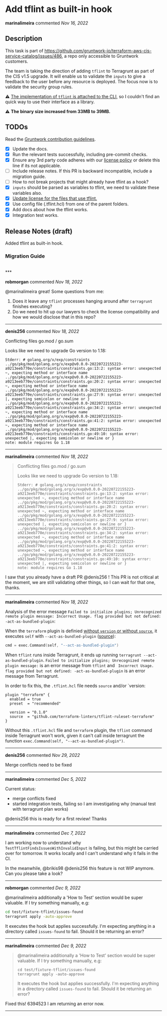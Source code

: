 # Add tflint as built-in hook

**marinalimeira** commented *Nov 16, 2022*

<!-- Prepend '[WIP]' to the title if this PR is still a work-in-progress. Remove it when it is ready for review! -->

## Description

This task is part of https://github.com/gruntwork-io/terraform-aws-cis-service-catalog/issues/486, a repo only accessible to Gruntwork customers.

The team is taking the direction of adding `tflint` to Terragrunt as part of the CIS v1.5 upgrade. It will enable us to validate the `inputs` to give a feedback to the user before any resource is deployed. The focus now is to validate the security group rules.


⚠️ [The implementation of `tflint` is attached to the CLI](https://github.com/terraform-linters/tflint/blob/eefb06ad833b72eaca8c68b57a0557cac431d187/cmd/inspect.go#LL16), so I couldn't find an quick way to use their interface as a library. 

⚠️ **The binary size increased from 33MB to 39MB.**

<!-- Description of the changes introduced by this PR. -->

## TODOs

Read the [Gruntwork contribution guidelines](https://gruntwork.notion.site/Gruntwork-Coding-Methodology-02fdcd6e4b004e818553684760bf691e).

- [x] Update the docs.
- [x] Run the relevant tests successfully, including pre-commit checks.
- [x] Ensure any 3rd party code adheres with our [license policy](https://www.notion.so/gruntwork/Gruntwork-licenses-and-open-source-usage-policy-f7dece1f780341c7b69c1763f22b1378) or delete this line if its not applicable.
- [ ] Include release notes. If this PR is backward incompatible, include a migration guide.
- [ ] How to not break projects that might already have tflint as a hook?
- [x] `inputs` should be parsed as variables to tflint, we need to validate these variables also.
- [x] [Update license for the files that use tflint.](https://www.mozilla.org/en-US/MPL/headers/)
- [x] Use config file (.tflint.hcl) from one of the parent folders.
- [x] Add docs about how the tflint works.
- [x] Integration test works.

## Release Notes (draft)

<!-- One-line description of the PR that can be included in the final release notes. -->
Added tflint as built-in hook.

### Migration Guide

<!-- Important: If you made any backward incompatible changes, then you must write a migration guide! -->


<br />
***


**robmorgan** commented *Nov 18, 2022*

@marinalimeira great! Some questions from me:

1. Does it leave any `tflint` processes hanging around after `terragrunt` finishes executing?
2. Do we need to hit up our lawyers to check the license compatibility and how we would disclose that in this repo?
***

**denis256** commented *Nov 18, 2022*

Conflicting files go.mod / go.sum

Looks like we need to upgrade Go version to 1.18:
```
Stderr: # golang.org/x/exp/constraints
../go/pkg/mod/golang.org/x/exp@v0.0.0-20220722155223-a9213eeb770e/constraints/constraints.go:13:2: syntax error: unexpected ~, expecting method or interface name
../go/pkg/mod/golang.org/x/exp@v0.0.0-20220722155223-a9213eeb770e/constraints/constraints.go:20:2: syntax error: unexpected ~, expecting method or interface name
../go/pkg/mod/golang.org/x/exp@v0.0.0-20220722155223-a9213eeb770e/constraints/constraints.go:27:9: syntax error: unexpected |, expecting semicolon or newline or }
../go/pkg/mod/golang.org/x/exp@v0.0.0-20220722155223-a9213eeb770e/constraints/constraints.go:34:2: syntax error: unexpected ~, expecting method or interface name
../go/pkg/mod/golang.org/x/exp@v0.0.0-20220722155223-a9213eeb770e/constraints/constraints.go:41:2: syntax error: unexpected ~, expecting method or interface name
../go/pkg/mod/golang.org/x/exp@v0.0.0-20220722155223-a9213eeb770e/constraints/constraints.go:49:10: syntax error: unexpected |, expecting semicolon or newline or }
note: module requires Go 1.18
```


***

**marinalimeira** commented *Nov 18, 2022*

> Conflicting files go.mod / go.sum
> 
> Looks like we need to upgrade Go version to 1.18:
> 
> ```
> Stderr: # golang.org/x/exp/constraints
> ../go/pkg/mod/golang.org/x/exp@v0.0.0-20220722155223-a9213eeb770e/constraints/constraints.go:13:2: syntax error: unexpected ~, expecting method or interface name
> ../go/pkg/mod/golang.org/x/exp@v0.0.0-20220722155223-a9213eeb770e/constraints/constraints.go:20:2: syntax error: unexpected ~, expecting method or interface name
> ../go/pkg/mod/golang.org/x/exp@v0.0.0-20220722155223-a9213eeb770e/constraints/constraints.go:27:9: syntax error: unexpected |, expecting semicolon or newline or }
> ../go/pkg/mod/golang.org/x/exp@v0.0.0-20220722155223-a9213eeb770e/constraints/constraints.go:34:2: syntax error: unexpected ~, expecting method or interface name
> ../go/pkg/mod/golang.org/x/exp@v0.0.0-20220722155223-a9213eeb770e/constraints/constraints.go:41:2: syntax error: unexpected ~, expecting method or interface name
> ../go/pkg/mod/golang.org/x/exp@v0.0.0-20220722155223-a9213eeb770e/constraints/constraints.go:49:10: syntax error: unexpected |, expecting semicolon or newline or }
> note: module requires Go 1.18
> ```

I saw that you already have a draft PR @denis256 ! This PR is not critical at the moment, we are still validating other things, so I can wait for that one, thanks.
***

**marinalimeira** commented *Nov 18, 2022*

Analysis of the error message `Failed to initialize plugins; Unrecognized remote plugin message: Incorrect Usage. flag provided but not defined: -act-as-bundled-plugin`:

When the `terraform` plugin is definied [without `version` or without `source`](https://github.com/terraform-linters/tflint/blob/78315a6fbf3626140affb3fb237164dae40204d6/plugin/install.go#L37), it executes `self` with `--act-as-bundled-plugin` ([source](https://github.com/terraform-linters/tflint/blob/eefb06ad833b72eaca8c68b57a0557cac431d187/plugin/discovery.go#LL38C56-L38C56)):
```go
cmd = exec.Command(self, "--act-as-bundled-plugin")
```

When `tflint` runs inside Terragrunt, it ends up running `terragrunt --act-as-bundled-plugin`. `Failed to initialize plugins; Unrecognized remote plugin message:` is an error message from `tflint` and ` Incorrect Usage. flag provided but not defined: -act-as-bundled-plugin` is an error message from Terragrunt.

In order to fix this, the `.tflint.hcl` file needs `source` and/or `version:
```
plugin "terraform" {
  enabled = true
  preset  = "recommended"

  version = "0.1.0"
  source  = "github.com/terraform-linters/tflint-ruleset-terraform"
}
```

Without this `.tflint.hcl` file and `terraform` plugin, the `tflint` command inside Terragrunt won't work, given it can't call inside terragrunt the function `exec.Command(self, "--act-as-bundled-plugin")`.
***

**denis256** commented *Nov 29, 2022*

Merge conflicts need to be fixed
***

**marinalimeira** commented *Dec 5, 2022*

Current status: 
- merge conflicts fixed
- started integration tests, failing so I am investigating why (manual test with terragrunt plan works)

@denis256 this is ready for a first review! Thanks
***

**marinalimeira** commented *Dec 7, 2022*

I am working now to understand why `TestTflintFindsIssuesWithInvalidInput` is failing, but this might be carried over for tomorrow. It works locally and I can't understand why it fails in the CI.

In the meanwhile, @brikis98 @denis256 this feature is not WIP anymore. Can you please take a look?
***

**robmorgan** commented *Dec 9, 2022*

@marinalimeira additionally a 'How to Test' section would be super valuable. If I try something manually, e.g:

```bash
cd test/fixture-tflint/issues-found
terragrunt apply -auto-approve
```

It executes the hook but applies successfully. I'm expecting anything in a directory called `issues-found` to fail. Should it be returning an error? 
***

**marinalimeira** commented *Dec 9, 2022*

> @marinalimeira additionally a 'How to Test' section would be super valuable. If I try something manually, e.g:
> 
> ```shell
> cd test/fixture-tflint/issues-found
> terragrunt apply -auto-approve
> ```
> 
> It executes the hook but applies successfully. I'm expecting anything in a directory called `issues-found` to fail. Should it be returning an error?

Fixed this! 6394523 I am returning an error now.
***

